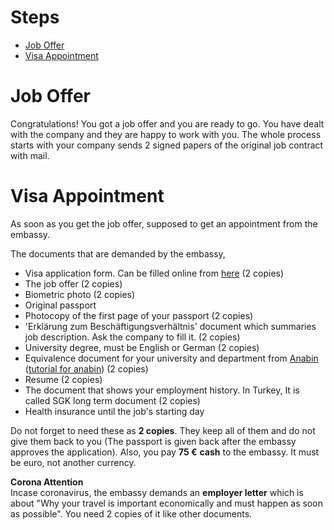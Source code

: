 # Steps
- [Job Offer](#job-offer)
- [Visa Appointment](#visa-appointment)

# Job Offer
Congratulations! You got a job offer and you are ready to go. You have dealt with the company and they are happy to work with you. 
The whole process starts with your company sends 2 signed papers of the original job contract with mail.

# Visa Appointment
As soon as you get the job offer, supposed to get an appointment from the embassy.

The documents that are demanded by the embassy,
- Visa application form. Can be filled online from [here](https://videx-national.diplo.de/videx/visum-erfassung/#/videx-langfristiger-aufenthalt) (2 copies)
- The job offer (2 copies)
- Biometric photo (2 copies)
- Original passport
- Photocopy of the first page of your passport (2 copies)
- 'Erklärung zum Beschäftigungsverhältnis' document which summaries job description. Ask the company to fill it. (2 copies)
- University degree, must be English or German (2 copies)
- Equivalence document for your university and department from [Anabin](https://anabin.kmk.org/anabin.html) ([tutorial for anabin](https://www.nomadenberlin.com/blog/anabin)) (2 copies)
- Resume (2 copies)
- The document that shows your employment history. In Turkey, It is called SGK long term document (2 copies)
- Health insurance until the job's starting day

Do not forget to need these as **2 copies**. They keep all of them and do not give them back to you (The passport is given back after the embassy approves the application). Also, you pay **75 €** **cash** to the embassy. It must be euro, not another currency.

**Corona Attention**<br/>
Incase coronavirus, the embassy demands an **employer letter** which is about "Why your travel is important economically and must happen as soon as possible". You need 2 copies of it like other documents.
